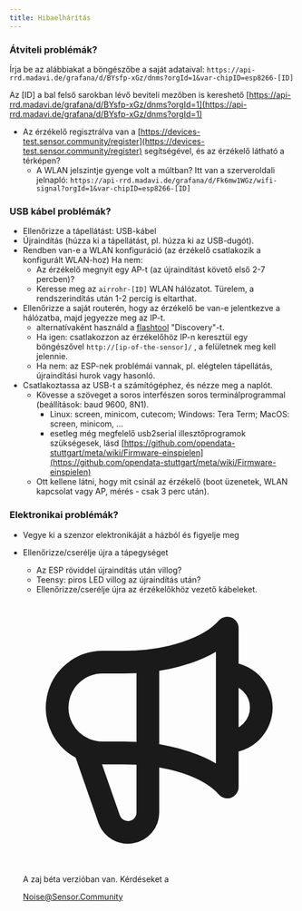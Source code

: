 ```yaml
---
title: Hibaelhárítás
---
```


### Átviteli problémák?
Írja be az alábbiakat a böngészőbe a saját adataival:
`https://api-rrd.madavi.de/grafana/d/BYsfp-xGz/dnms?orgId=1&var-chipID=esp8266-[ID]`

Az [ID] a bal felső sarokban lévő beviteli mezőben is kereshető [https://api-rrd.madavi.de/grafana/d/BYsfp-xGz/dnms?orgId=1](https://api-rrd.madavi.de/grafana/d/BYsfp-xGz/dnms?orgId=1)

* Az érzékelő regisztrálva van a [https://devices-test.sensor.community/register](https://devices-test.sensor.community/register) segítségével, és az érzékelő látható a térképen?
  * A WLAN jelszintje gyenge volt a múltban?
    Itt van a szerveroldali jelnapló: `https://api-rrd.madavi.de/grafana/d/Fk6mw1WGz/wifi-signal?orgId=1&var-chipID=esp8266-[ID]`



### USB kábel problémák?
* Ellenőrizze a tápellátást: USB-kábel
* Újraindítás (húzza ki a tápellátást, pl. húzza ki az USB-dugót).
* Rendben van-e a WLAN konfiguráció (az érzékelő csatlakozik a konfigurált WLAN-hoz) Ha nem:
  * Az érzékelő megnyit egy AP-t (az újraindítást követő első 2-7 percben)?
  * Keresse meg az `airrohr-[ID]` WLAN hálózatot. Türelem, a rendszerindítás után 1-2 percig is eltarthat.
* Ellenőrizze a saját routerén, hogy az érzékelő be van-e jelentkezve a hálózatba, majd jegyezze meg az IP-t.
  * alternatívaként használd a [flashtool](https://github.com/opendata-stuttgart/airrohr-firmware-flasher//) "Discovery"-t.
  * Ha igen: csatlakozzon az érzékelőhöz IP-n keresztül egy böngészővel `http://[ip-of-the-sensor]/` , a felületnek meg kell jelennie.
  * Ha nem: az ESP-nek problémái vannak, pl. elégtelen tápellátás, újraindítási hurok vagy hasonló.
* Csatlakoztassa az USB-t a számítógéphez, és nézze meg a naplót.
  * Kövesse a szöveget a soros interfészen soros terminálprogrammal (beállítások: baud 9600, 8N1).
    * Linux: screen, minicom, cutecom; Windows: Tera Term; MacOS: screen, minicom, ...
    * esetleg még megfelelő usb2serial illesztőprogramok szükségesek, lásd [https://github.com/opendata-stuttgart/meta/wiki/Firmware-einspielen](https://github.com/opendata-stuttgart/meta/wiki/Firmware-einspielen)
  * Ott kellene látni, hogy mit csinál az érzékelő (boot üzenetek, WLAN kapcsolat vagy AP, mérés - csak 3 perc után).

### Elektronikai problémák?
* Vegye ki a szenzor elektronikáját a házból és figyelje meg
* Ellenőrizze/cserélje újra a tápegységet
  * Az ESP röviddel újraindítás után villog?
  * Teensy: piros LED villog az újraindítás után?
  * Ellenőrizze/cserélje újra az érzékelőkhöz vezető kábeleket.

  <div class="max-w-screen-xl mx-auto pt-5">
      <div class="p-2 rounded-lg bg-indigo-100 shadow-lg sm:p-3">
      <div class="flex items-center">
            <span class="p-2 rounded-lg bg-indigo-500">
              <svg class="h-8 w-8 text-white" fill="none" viewBox="0 0 24 24" stroke="currentColor">
                <path stroke-linecap="round" stroke-linejoin="round" stroke-width="2" d="M11 5.882V19.24a1.76 1.76 0 01-3.417.592l-2.147-6.15M18 13a3 3 0 100-6M5.436 13.683A4.001 4.001 0 017 6h1.832c4.1 0 7.625-1.234 9.168-3v14c-1.543-1.766-5.067-3-9.168-3H7a3.988 3.988 0 01-1.564-.317z" />
              </svg>
            </span>
        <div class="flex flex-wrap">
          <div class="flex-wrap flex">
            <p class="pt-1 text-indigo-700 font-medium">
                A zaj béta verzióban van. Kérdéseket a</p>
          <a href="mailto:Noise@Sensor.Community" class="ml-1 font-medium underline text-white hover:text-yellow-600">
                  Noise@Sensor.Community</a>
          </div>
           </div>
      </div>
    </div>
  </div>